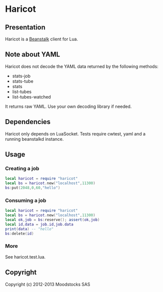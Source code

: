 # Haricot

## Presentation

Haricot is a [Beanstalk](http://kr.github.com/beanstalkd/) client for Lua.

## Note about YAML

Haricot does not decode the YAML data returned by the following methods:

- stats-job
- stats-tube
- stats
- list-tubes
- list-tubes-watched

It returns raw YAML. Use your own decoding library if needed.

## Dependencies

Haricot only depends on LuaSocket. Tests require cwtest, yaml and a running
beanstalkd instance.

## Usage

### Creating a job

```lua
local haricot = require "haricot"
local bs = haricot.new("localhost",11300)
bs:put(2048,0,60,"hello")
```

### Consuming a job

```lua
local haricot = require "haricot"
local bs = haricot.new("localhost",11300)
local ok,job = bs:reserve(); assert(ok,job)
local id,data = job.id,job.data
print(data) -- "hello"
bs:delete(id)
```

### More

See haricot.test.lua.

## Copyright

Copyright (c) 2012-2013 Moodstocks SAS
